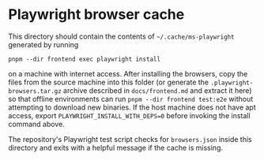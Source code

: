 # Playwright browser cache

This directory should contain the contents of `~/.cache/ms-playwright` generated by running

```
pnpm --dir frontend exec playwright install
```

on a machine with internet access. After installing the browsers, copy the files from the
source machine into this folder (or generate the `.playwright-browsers.tar.gz` archive described
in `docs/frontend.md` and extract it here) so that offline environments can run
`pnpm --dir frontend test:e2e` without attempting to download new binaries. If the host machine
does not have apt access, export `PLAYWRIGHT_INSTALL_WITH_DEPS=0` before invoking the install
command above.

The repository's Playwright test script checks for `browsers.json` inside this directory and exits
with a helpful message if the cache is missing.
